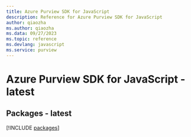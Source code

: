 ```yaml
---
title: Azure Purview SDK for JavaScript
description: Reference for Azure Purview SDK for JavaScript
author: qiaozha
ms.author: qiaozha
ms.data: 09/27/2023
ms.topic: reference
ms.devlang: javascript
ms.service: purview
---
```

# Azure Purview SDK for JavaScript - latest
## Packages - latest
[!INCLUDE [packages](purview-index.md)]
